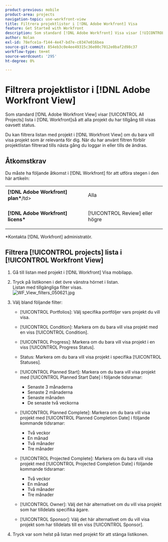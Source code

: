 ```yaml
---
product-previous: mobile
product-area: projects
navigation-topic: use-workfront-view
title: Filtrera projektlistor i [!DNL Adobe Workfront] Visa
feature: Get Started with Workfront
description: Som standard [!DNL Adobe Workfront] Visa visar [!UICONTROL All Projects] lista i [!DNL Workfront]så att alla projekt du har tillgång till visas oavsett status.
author: Nolan
exl-id: 78efce1a-f144-4e47-bd7e-c0347e016bea
source-git-commit: 854eb3c0e4ee49315c36e00c7012e0baf2d98c37
workflow-type: tm+mt
source-wordcount: '295'
ht-degree: 0%

---
```


# Filtrera projektlistor i [!DNL Adobe Workfront View]

Som standard [!DNL Adobe Workfront View] visar [!UICONTROL All Projects] lista i [!DNL Workfront]så att alla projekt du har tillgång till visas oavsett status.

Du kan filtrera listan med projekt i [!DNL Workfront View] om du bara vill visa projekt som är relevanta för dig. När du har använt filtren förblir projektlistan filtrerad tills nästa gång du loggar in eller tills de ändras.

## Åtkomstkrav

Du måste ha följande åtkomst i [!DNL Workfront] för att utföra stegen i den här artikeln:

<table style="table-layout:auto"> 
 <col> 
 </col> 
 <col> 
 </col> 
 <tbody> 
  <tr> 
   <td role="rowheader"><strong>[!DNL Adobe Workfront] plan*</strong>/td&gt; 
   <td> <p>Alla</p> </td> 
  </tr> 
  <tr> 
   <td role="rowheader"><strong>[!DNL Adobe Workfront] licens*</strong></td> 
   <td> <p>[!UICONTROL Review] eller högre</p> </td> 
  </tr> 
 </tbody> 
</table>

&#42;Kontakta [!DNL Workfront] administratör.

## Filtrera [!UICONTROL projects] lista i [!UICONTROL Workfront View]

1. Gå till listan med projekt i [!DNL Workfront] Visa mobilapp.
1. Tryck på listikonen i det övre vänstra hörnet i listan.\
   Listan med tillgängliga filter visas.\
   ![WF_View_filters_050621.jpg](assets/wf-view-filters-050621-350x427.jpg)

1. Välj bland följande filter:

   * [!UICONTROL Portfolios]: Välj specifika portföljer vars projekt du vill visa.
   * [!UICONTROL Condition]: Markera om du bara vill visa projekt med en viss [!UICONTROL Condition].
   * [!UICONTROL Progress]: Markera om du bara vill visa projekt i en viss [!UICONTROL Progress Status].
   * Status: Markera om du bara vill visa projekt i specifika [!UICONTROL Statuses].
   * [!UICONTROL Planned Start]: Markera om du bara vill visa projekt med [!UICONTROL Planned Start Date] i följande tidsramar:

      * Senaste 3 månaderna
      * Senaste 2 månaderna
      * Senaste månaden
      * De senaste två veckorna
   * [!UICONTROL Planned Complete]: Markera om du bara vill visa projekt med [!UICONTROL Planned Completion Date] i följande kommande tidsramar:

      * Två veckor
      * En månad
      * Två månader
      * Tre månader
   * [!UICONTROL Projected Complete]: Markera om du bara vill visa projekt med [!UICONTROL Projected Completion Date] i följande kommande tidsramar:

      * Två veckor
      * En månad
      * Två månader
      * Tre månader
   * [!UICONTROL Owner]: Välj det här alternativet om du vill visa projekt som har tilldelats specifika ägare.
   * [!UICONTROL Sponsor]: Välj det här alternativet om du vill visa projekt som har tilldelats till en viss [!UICONTROL Sponsor].




1. Tryck var som helst på listan med projekt för att stänga listikonen.
